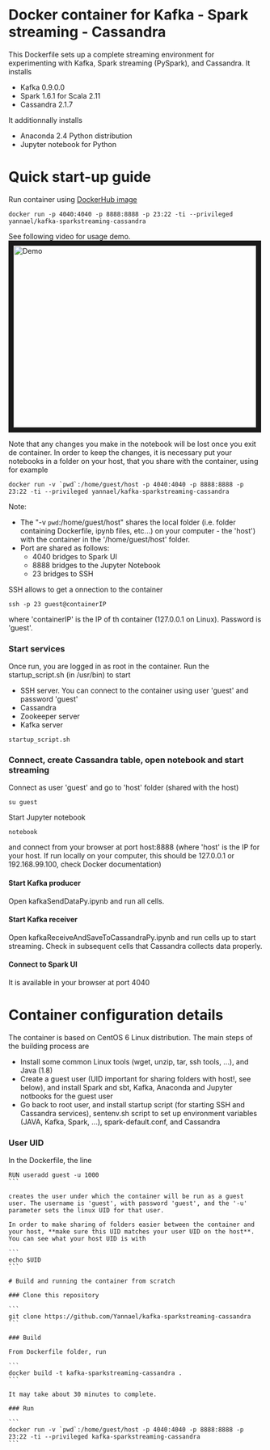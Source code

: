# Docker container for Kafka - Spark streaming - Cassandra

This Dockerfile sets up a complete streaming environment for experimenting with Kafka, Spark streaming (PySpark), and Cassandra. It installs

* Kafka 0.9.0.0
* Spark 1.6.1 for Scala 2.11
* Cassandra 2.1.7

It additionnally installs

* Anaconda 2.4 Python distribution 
* Jupyter notebook for Python 


# Quick start-up guide

Run container using [DockerHub image](https://hub.docker.com/r/yannael/kafka-sparkstreaming-cassandra)

```
docker run -p 4040:4040 -p 8888:8888 -p 23:22 -ti --privileged yannael/kafka-sparkstreaming-cassandra
```

See following video for usage demo.
<br>
<a href="https://www.youtube.com/watch?v=XxCFo7BzNQ8" target="_blank"><img src="http://img.youtube.com/vi/XxCFo7BzNQ8/0.jpg" 
alt="Demo" width="480" height="360" border="10" align="center"/></a>

Note that any changes you make in the notebook will be lost once you exit de container. In order to keep the changes, it is necessary put your notebooks in a folder on your host, that you share with the container, using for example

```
docker run -v `pwd`:/home/guest/host -p 4040:4040 -p 8888:8888 -p 23:22 -ti --privileged yannael/kafka-sparkstreaming-cassandra
```

Note:

* The "-v `pwd`:/home/guest/host" shares the local folder (i.e. folder containing Dockerfile, ipynb files, etc...) on your computer - the 'host') with the container in the '/home/guest/host' folder. 
* Port are shared as follows:
    * 4040 bridges to Spark UI
    * 8888 bridges to the Jupyter Notebook
    * 23 bridges to SSH

SSH allows to get a onnection to the container

```
ssh -p 23 guest@containerIP
```

where 'containerIP' is the IP of th container (127.0.0.1 on Linux). Password is 'guest'.

### Start services

Once run, you are logged in as root in the container. Run the startup_script.sh (in /usr/bin) to start

* SSH server. You can connect to the container using user 'guest' and password 'guest'
* Cassandra
* Zookeeper server
* Kafka server

```
startup_script.sh
```

### Connect, create Cassandra table, open notebook and start streaming

Connect as user 'guest' and go to 'host' folder (shared with the host)

```
su guest
```

Start Jupyter notebook

```
notebook
```

and connect from your browser at port host:8888 (where 'host' is the IP for your host. If run locally on your computer, this should be 127.0.0.1 or 192.168.99.100, check Docker documentation)

#### Start Kafka producer

Open kafkaSendDataPy.ipynb and run all cells.

#### Start Kafka receiver

Open kafkaReceiveAndSaveToCassandraPy.ipynb and run cells up to start streaming. Check in subsequent cells that Cassandra collects data properly.

#### Connect to Spark UI

It is available in your browser at port 4040


# Container configuration details

The container is based on CentOS 6 Linux distribution. The main steps of the building process are

* Install some common Linux tools (wget, unzip, tar, ssh tools, ...), and Java (1.8)
* Create a guest user (UID important for sharing folders with host!, see below), and install Spark and sbt, Kafka, Anaconda and Jupyter notbooks for the guest user
* Go back to root user, and install startup script (for starting SSH and Cassandra services), sentenv.sh script to set up environment variables (JAVA, Kafka, Spark, ...), spark-default.conf, and Cassandra 


### User UID

In the Dockerfile, the line

````
RUN useradd guest -u 1000
```

creates the user under which the container will be run as a guest user. The username is 'guest', with password 'guest', and the '-u' parameter sets the linux UID for that user.

In order to make sharing of folders easier between the container and your host, **make sure this UID matches your user UID on the host**. You can see what your host UID is with

```
echo $UID
```

# Build and running the container from scratch

### Clone this repository

```
git clone https://github.com/Yannael/kafka-sparkstreaming-cassandra
```

### Build

From Dockerfile folder, run

```
docker build -t kafka-sparkstreaming-cassandra .
```

It may take about 30 minutes to complete.

### Run

```
docker run -v `pwd`:/home/guest/host -p 4040:4040 -p 8888:8888 -p 23:22 -ti --privileged kafka-sparkstreaming-cassandra
```



